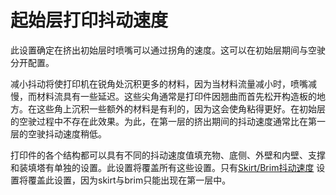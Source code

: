 起始层打印抖动速度
====
此设置确定在挤出初始层时喷嘴可以通过拐角的速度。这可以在初始层期间与空驶分开配置。

减小抖动将使打印机在锐角处沉积更多的材料，因为当材料流量减小时，喷嘴减慢，而材料流具有一些延迟。这些尖角通常是打印件因翘曲而首先松开构造板的地方。在这些角上沉积一些额外的材料是有利的，因为这会使角粘得更好。在初始层的空驶过程中不存在此效果。为此，在第一层的挤出期间的抖动速度通常比在第一层的空驶抖动速度稍低。

打印件的各个结构都可以具有不同的抖动速度值填充物、底侧、外壁和内壁、支撑和装填塔有单独的设置。此设置将覆盖所有这些设置。只有[Skirt/Brim抖动速度](jerk_skirt_brim.md) 设置将覆盖此设置，因为skirt与brim只能出现在第一层中。
